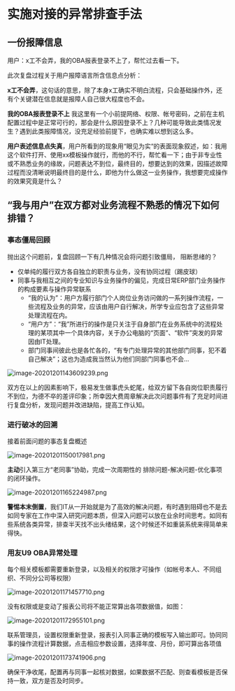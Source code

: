 # 实施对接的异常排查手法

## 一份报障信息

用户：x工不会弄，我的OBA报表登录不上了，帮忙过去看一下。

此次复盘过程关于用户报障语言所含信息点分析：

**x工不会弄**，这句话的意思，除了本身x工确实不明白流程，只会基础操作外，还有个关键潜在信息就是报障人自己很大程度也不会。

**我的OBA报表登录不上** 我这里有一个小前提网络、权限、帐号密码，之前在主机配置过程中是正常可行的，那会是什么原因登录不上？几种可能导致此类情况发生？遇到此类报障情况，没充足经验前提下，也确实难以想到这么多。

**用户表述信息点失真**，用户所看到的现象用“眼见为实“的表面现象叙述，如：我用这个软件打开、使用xx模板操作就行，而他的不行，帮忙看一下；由于非专业性或不熟悉业务的缘故，问题表达不到位，最终目的，想要达到的效果，因描述故障过程而没清晰说明最终目的是什么，即他为什么做这一业务操作，我想要完成操作的效果究竟是什么？

## “我与用户”在双方都对业务流程不熟悉的情况下如何排错？

### 事态僵局回顾

抛出这个问题前，复盘回顾一下有几种情况会将问题引致僵局， 阻断思绪的？
* 仅单纯的履行双方各自独立的职责与业务，没有协同过程（踢皮球）
* 同事与我相互之间的专业知识与业务操作的偏见，完成日常ERP部门业务操作的构成要素与操作异常联系
  * “我的认为”：用户方履行部门个人岗位业务访问做的一系列操作流程，一些流程及业务的异常，应该由用户自行解决，所学专业应包含了这些异常处理流程在内。
  * “用户方”：“我”所进行的操作是只关注于自身部门在业务系统中的流程处理的某项其中一个具体内容，关于办公电脑的“页面”、“软件”突发的异常因由IT处理。
  * 部门同事间彼此也是各忙各的，“有专门处理异常的其他部门同事，犯不着自己解决”；这也为造成我当然认为他们同部门同事也不会...

![image-20201201143609239.png](https://i.loli.net/2020/12/01/bhIf5c3mRXtAMU2.png)

双方在以上的因素影响下，极易发生做事虎头蛇尾，给双方留下各自岗位职责履行不到位，为德不卒的差评印象；所幸因大费周章解决此次问题事件有了充足时间进行复盘分析，发现问题并改进缺陷，提高工作认知。

### 进行破冰的回溯

接着前面问题的事态复盘概述

![image-20201201150017981.png](https://i.loli.net/2020/12/01/jfqa3APzuZyXIMi.png)

**主动**引入第三方“老同事”协助，完成一次周期性的 排除问题-解决问题-优化事项的闭环操作。

![image-20201201165224987.png](https://i.loli.net/2020/12/01/NF4tRHeGLDzZgYv.png)

**警惕本末倒置**，我们IT从一开始就是为了高效的解决问题，有时遇到阻碍也不是去如同专家在工作中深入研究问题本质，但深入问题可以放在业余时间思考。如同有些系统各类异常，排查半天找不出头绪结果，这个时候还不如重装系统来得简单来得快。


### 用友U9 OBA异常处理

每个相关模板都需要重新登录，以及相关的权限才可操作（如帐号本人、不同组织、不同分公司等权限）

![image-20201201171457710.png](https://i.loli.net/2020/12/01/LYj4Uo63EM2tC8V.png)

没有权限或是变动了报表公司将不能正常算出各项数据值，如图：

![image-20201201172955101.png](https://i.loli.net/2020/12/01/Ffkcla8UDimLzPB.png)

联系管理员，设置权限重新登录，报表引入同事正确的模板写入输出即可。协同同事的操作流程计算数据，点击相应参数设置，选择年度、月份，即可算出各项值

![image-20201201173741906.png](https://i.loli.net/2020/12/01/fw1MeqP835SOXYC.png)


确保干净收尾，配置再与同事一起核对数据，如果数据不匹配、则查看模板是否保持一致，双方是否及时同步。

